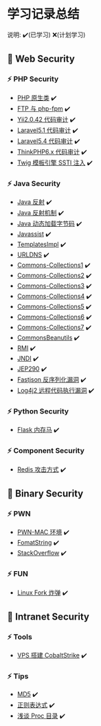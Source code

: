 # 学习记录总结

说明: ✔️(已学习) ❌(计划学习)

## 🌱 Web Security

### ⚡ PHP Security
 - [PHP 原生类](https://github.com/H3rmesk1t/Learning_summary/blob/main/WebSec/PHP%E5%8E%9F%E7%94%9F%E7%B1%BB.md) ✔️
 - [FTP 与 php-fpm](https://github.com/H3rmesk1t/Learning_summary/blob/main/WebSec/FTP%E4%B8%8Ephp-fpm.md) ✔️
 - [Yii2.0.42 代码审计](https://github.com/H3rmesk1t/Learning_summary/blob/main/WebSec/Yii2.0.42%20%E4%BB%A3%E7%A0%81%E5%AE%A1%E8%AE%A1.md) ✔️
 - [Laravel5.1 代码审计](https://github.com/H3rmesk1t/Learning_summary/blob/main/WebSec/Laravel5.1%20%E4%BB%A3%E7%A0%81%E5%AE%A1%E8%AE%A1.md) ✔️
 - [Laravel5.4 代码审计](https://github.com/H3rmesk1t/Learning_summary/blob/main/WebSec/Laravel5.4%20%E5%8F%8D%E5%BA%8F%E5%88%97%E5%8C%96%E4%BB%A3%E7%A0%81%E5%AE%A1%E8%AE%A1.md) ✔️
 - [ThinkPHP6.x 代码审计](https://github.com/H3rmesk1t/Learning_summary/blob/main/WebSec/ThinkPHP6.x%20%E4%BB%A3%E7%A0%81%E5%AE%A1%E8%AE%A1.md) ✔️
 - [Twig 模板引擎 SSTI 注入](https://github.com/H3rmesk1t/Learning_summary/blob/main/WebSec/Twig%20%E6%A8%A1%E6%9D%BF%E5%BC%95%E6%93%8E%20SSTI%20%E6%B3%A8%E5%85%A5.md) ✔️

### ⚡ Java Security
 - [Java 反射](https://github.com/H3rmesk1t/Learning_summary/blob/main/WebSec/Java%E5%AE%89%E5%85%A8%E5%AD%A6%E4%B9%A0-%E5%8F%8D%E5%B0%84.md) ✔️
 - [Java 反射机制](https://github.com/H3rmesk1t/Learning_summary/blob/main/WebSec/Java%E5%8F%8D%E5%B0%84%E6%9C%BA%E5%88%B6.md) ✔️
 - [Java 动态加载字节码](https://github.com/H3rmesk1t/Learning_summary/blob/main/WebSec/Java%E5%8A%A8%E6%80%81%E5%8A%A0%E8%BD%BD%E5%AD%97%E8%8A%82%E7%A0%81.md) ✔️
 - [Javassist](https://github.com/H3rmesk1t/Learning_summary/blob/main/WebSec/Javassist%E5%AD%A6%E4%B9%A0.md) ✔️
 - [TemplatesImpl](https://github.com/H3rmesk1t/Learning_summary/blob/main/WebSec/TemplatesImpl%E5%AD%A6%E4%B9%A0.md) ✔️
 - [URLDNS](https://github.com/H3rmesk1t/Learning_summary/blob/main/WebSec/Java%E5%AE%89%E5%85%A8%E5%AD%A6%E4%B9%A0-%20URLDNS%E9%93%BE.md) ✔️
 - [Commons-Collections1](https://github.com/H3rmesk1t/Learning_summary/blob/main/WebSec/Java%E5%AE%89%E5%85%A8%E5%AD%A6%E4%B9%A0-Commons-Collections1%E9%93%BE.md) ✔️
 - [Commons-Collections2](https://github.com/H3rmesk1t/Learning_summary/blob/main/WebSec/Java%E5%AE%89%E5%85%A8%E5%AD%A6%E4%B9%A0-Commons-Collections2%E9%93%BE.md) ✔️
 - [Commons-Collections3](https://github.com/H3rmesk1t/Learning_summary/blob/main/WebSec/Java%E5%AE%89%E5%85%A8%E5%AD%A6%E4%B9%A0-Commons-Collections3%E9%93%BE.md) ✔️
 - [Commons-Collections4](https://github.com/H3rmesk1t/Learning_summary/blob/main/WebSec/Java%E5%AE%89%E5%85%A8%E5%AD%A6%E4%B9%A0-Commons-Collections4%E9%93%BE.md) ✔️
 - [Commons-Collections5](https://github.com/H3rmesk1t/Learning_summary/blob/main/WebSec/Java%E5%AE%89%E5%85%A8%E5%AD%A6%E4%B9%A0-Commons-Collections5%E9%93%BE.md) ✔️
 - [Commons-Collections6](https://github.com/H3rmesk1t/Learning_summary/blob/main/WebSec/Java%E5%AE%89%E5%85%A8%E5%AD%A6%E4%B9%A0-Commons-Collections6%E9%93%BE.md) ✔️
 - [Commons-Collections7](https://github.com/H3rmesk1t/Learning_summary/blob/main/WebSec/Java%E5%AE%89%E5%85%A8%E5%AD%A6%E4%B9%A0-Commons-Collections7%E9%93%BE.md) ✔️
 - [CommonsBeanutils](https://github.com/H3rmesk1t/Learning_summary/blob/main/WebSec/Java%E5%AE%89%E5%85%A8%E5%AD%A6%E4%B9%A0%E2%80%94CommonsBeanutils%E9%93%BE.md) ✔️
 - [RMI](https://github.com/H3rmesk1t/Learning_summary/blob/main/WebSec/Java%E5%AE%89%E5%85%A8%E5%AD%A6%E4%B9%A0-RMI%E5%AD%A6%E4%B9%A0.md) ✔️
 - [JNDI](https://github.com/H3rmesk1t/Learning_summary/blob/main/WebSec/Java%E5%AE%89%E5%85%A8%E5%AD%A6%E4%B9%A0-JNDI%E6%B3%A8%E5%85%A5.md) ✔️
 - [JEP290](https://github.com/H3rmesk1t/Learning_summary/blob/main/WebSec/Java%E5%AE%89%E5%85%A8%E5%AD%A6%E4%B9%A0-JEP290.md) ✔️
 - [Fastjson 反序列化漏洞](https://github.com/H3rmesk1t/Learning_summary/blob/main/WebSec/Java%E5%AE%89%E5%85%A8%E5%AD%A6%E4%B9%A0%E2%80%94fastjson.md) ✔️
 - [Log4j2 远程代码执行漏洞](https://github.com/H3rmesk1t/Learning_summary/blob/main/WebSec/Java%E5%AE%89%E5%85%A8%E5%AD%A6%E4%B9%A0%E2%80%94Log4j2%E8%BF%9C%E7%A8%8B%E4%BB%A3%E7%A0%81%E6%89%A7%E8%A1%8C%E6%BC%8F%E6%B4%9E.md) ✔️


### ⚡ Python Security
 - [Flask 内存马](https://github.com/H3rmesk1t/Learning_summary/blob/main/WebSec/Python%20Flask%20%E5%86%85%E5%AD%98%E9%A9%AC.md) ✔️


### ⚡ Component Security
 - [Redis 攻击方式](https://github.com/H3rmesk1t/Learning_summary/blob/main/WebSec/Redis%20%E6%94%BB%E5%87%BB%E6%96%B9%E5%BC%8F.md) ✔️


## 🌱 Binary Security
### ⚡ PWN
 - [PWN-MAC 环境](https://github.com/H3rmesk1t/Learning_summary/blob/main/BinarySec/Pwn%20Knowledge%20Learning/PWN%E7%8E%AF%E5%A2%83-Mac.md) ✔️
 - [FomatString](https://github.com/H3rmesk1t/Learning_summary/blob/main/BinarySec/Pwn%20Knowledge%20Learning/FomatString.md) ✔️
 - [StackOverflow](https://github.com/H3rmesk1t/Learning_summary/blob/main/BinarySec/Pwn%20Knowledge%20Learning/StackOverflow.md) ✔️

### ⚡ FUN
 - [Linux Fork 炸弹](https://github.com/H3rmesk1t/Learning_summary/blob/main/BinarySec/Others/Linux%20Fork%20%E7%82%B8%E5%BC%B9.md) ✔️


## 🌱 Intranet Security
### ⚡ Tools
 - [VPS 搭建 CobaltStrike](https://github.com/H3rmesk1t/Learning_summary/blob/main/IntranetSec/VPS%E6%90%AD%E5%BB%BACobaltStrike.md) ✔️

### ⚡ Tips
 - [MD5](https://github.com/H3rmesk1t/Learning_summary/blob/main/WebSec/MD5%E9%A2%98%E7%9B%AE%E8%80%83%E7%82%B9.md) ✔️
 - [正则表达式](https://github.com/H3rmesk1t/Learning_summary/blob/main/WebSec/%E6%AD%A3%E5%88%99%E8%A1%A8%E8%BE%BE%E5%BC%8F.md) ✔️
 - [浅谈 Proc 目录](https://github.com/H3rmesk1t/Learning_summary/blob/main/WebSec/%E6%B5%85%E8%B0%88Proc%E7%9B%AE%E5%BD%95.md) ✔️